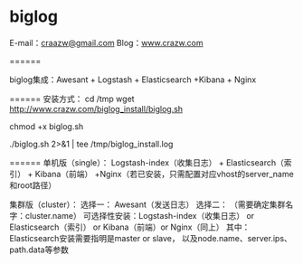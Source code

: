 biglog
======

E-mail：craazw@gmail.com
Blog：www.crazw.com

======

biglog集成：Awesant + Logstash + Elasticsearch +Kibana + Nginx

======
安装方式：
cd /tmp
wget http://www.crazw.com/biglog_install/biglog.sh

chmod +x biglog.sh

./biglog.sh 2>&1 | tee /tmp/biglog_install.log

======
单机版（single）：
Logstash-index（收集日志） + Elasticsearch（索引） + Kibana（前端） +Nginx（若已安装，只需配置对应vhost的server_name和root路径）

集群版（cluster）：
   选择一：
        Awesant（发送日志）
   选择二：
        （需要确定集群名字：cluster.name）
        可选择性安装：Logstash-index（收集日志） or  Elasticsearch（索引） or  Kibana（前端）or Nginx（同上）
        其中：Elasticsearch安装需要指明是master or slave，
        以及node.name、server.ips、path.data等参数
